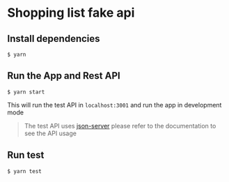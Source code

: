 # Shopping list fake api

## Install dependencies

```
$ yarn
```

## Run the App and Rest API

```
$ yarn start
```

This will run the test API in `localhost:3001` and run the app in development mode

> The test API uses [json-server](https://github.com/typicode/json-server) please refer to the documentation to see the API usage

## Run test

```
$ yarn test
```
